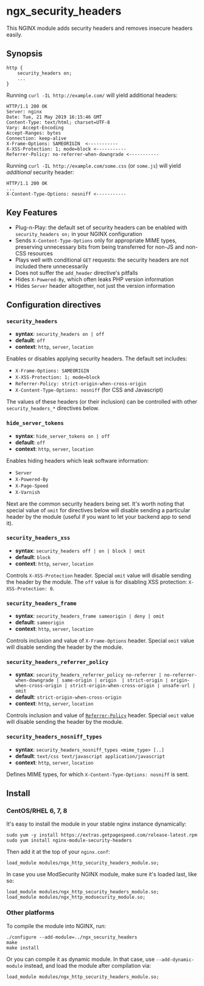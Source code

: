 # ngx_security_headers

This NGINX module adds security headers and removes insecure headers easily. 

## Synopsis

```
http {
    security_headers on;
    ...
}
```

Running `curl -IL http://example.com/` will yield additional headers:

```
HTTP/1.1 200 OK
Server: nginx
Date: Tue, 21 May 2019 16:15:46 GMT
Content-Type: text/html; charset=UTF-8
Vary: Accept-Encoding
Accept-Ranges: bytes
Connection: keep-alive
X-Frame-Options: SAMEORIGIN  <-----------
X-XSS-Protection: 1; mode=block <-----------
Referrer-Policy: no-referrer-when-downgrade <-----------
```

Running `curl -IL http://example.com/some.css` (or `some.js`) will yield *additional* security header:

```
HTTP/1.1 200 OK
...
X-Content-Type-Options: nosniff <-----------
```


## Key Features

* Plug-n-Play: the default set of security headers can be enabled with `security_headers on;` in your NGINX configuration
* Sends `X-Content-Type-Options` only for appropriate MIME types, preserving unnecessary bits from being transferred for non-JS and non-CSS resources
* Plays well with conditional `GET` requests: the security headers are not included there unnecessarily
* Does not suffer the `add_header` directive's pitfalls
* Hides `X-Powered-By`, which often leaks PHP version information
* Hides `Server` header altogether, not just the version information

## Configuration directives

### `security_headers`

- **syntax**: `security_headers on | off`
- **default**: `off`
- **context**: `http`, `server`, `location`

Enables or disables applying security headers. The default set includes:

* `X-Frame-Options: SAMEORIGIN`
* `X-XSS-Protection: 1; mode=block`
* `Referrer-Policy: strict-origin-when-cross-origin`
* `X-Content-Type-Options: nosniff` (for CSS and Javascript)

The values of these headers (or their inclusion) can be controlled with other `security_headers_*` directives below.

### `hide_server_tokens`

- **syntax**: `hide_server_tokens on | off`
- **default**: `off`
- **context**: `http`, `server`, `location`

Enables hiding headers which leak software information:

* `Server`
* `X-Powered-By`
* `X-Page-Speed`
* `X-Varnish`

Next are the common security headers being set. It's worth noting that special value of `omit` for directives below
will disable sending a particular header by the module (useful if you want to let your backend app to send it). 

### `security_headers_xss`

- **syntax**: `security_headers off | on | block | omit`
- **default**: `block`
- **context**: `http`, `server`, `location`

Controls `X-XSS-Protection` header. 
Special `omit` value will disable sending the header by the module. 
The `off` value is for disabling XSS protection: `X-XSS-Protection: 0`.

### `security_headers_frame`

- **syntax**: `security_headers_frame sameorigin | deny | omit`
- **default**: `sameorigin`
- **context**: `http`, `server`, `location`

Controls inclusion and value of `X-Frame-Options` header. 
Special `omit` value will disable sending the header by the module. 


### `security_headers_referrer_policy`

- **syntax**: `security_headers_referrer_policy no-referrer | no-referrer-when-downgrade | same-origin | origin 
| strict-origin | origin-when-cross-origin | strict-origin-when-cross-origin | unsafe-url | omit`
- **default**: `strict-origin-when-cross-origin`
- **context**: `http`, `server`, `location`

Controls inclusion and value of [`Referrer-Policy`](https://developer.mozilla.org/en-US/docs/Web/HTTP/Headers/Referrer-Policy) header. 
Special `omit` value will disable sending the header by the module. 

### `security_headers_nosniff_types`

- **syntax**: `security_headers_nosniff_types <mime_type> [..]`
- **default**: `text/css text/javascript application/javascript`
- **context**: `http`, `server`, `location`

Defines MIME types, for which `X-Content-Type-Options: nosniff` is sent.

## Install

### CentOS/RHEL 6, 7, 8

It's easy to install the module in your stable nginx instance dynamically:

    sudo yum -y install https://extras.getpagespeed.com/release-latest.rpm
    sudo yum install nginx-module-security-headers

Then add it at the top of your `nginx.conf`:

    load_module modules/ngx_http_security_headers_module.so;
    
In case you use ModSecurity NGINX module, make sure it's loaded last, like so:

    load_module modules/ngx_http_security_headers_module.so;
    load_module modules/ngx_http_modsecurity_module.so;

### Other platforms

To compile the module into NGINX, run:

    ./configure --add-module=../ngx_security_headers
    make 
    make install

Or you can compile it as dynamic module. In that case, use `--add-dynamic-module` instead, and load the module after compilation via:

    load_module modules/ngx_http_security_headers_module.so;
